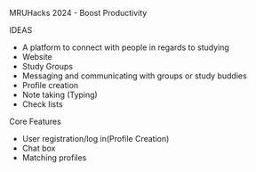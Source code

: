 MRUHacks  2024 - Boost Productivity

IDEAS 
- A platform to connect with people  in regards to studying 
- Website 
- Study Groups 
- Messaging and communicating with groups or study buddies 
- Profile creation
- Note taking (Typing)
- Check lists 

Core Features 
- User registration/log in(Profile Creation)
- Chat box 
- Matching profiles 

